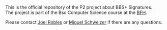 This is the official repository of the P2 project about BBS+ Signatures.</br>
The project is part of the Bsc Computer Science course at the [BFH](https://www.bfh.ch).

Please contact [Joel Robles](mailto:joelgabriel.roblesgasser@students.bfh.ch) or [Miguel Schweizer](mailto:miguelangel.schweizer@students.bfh.ch) if there are any questions.
